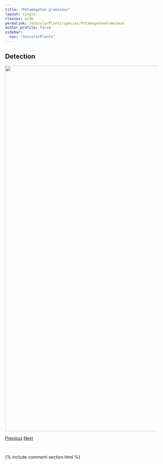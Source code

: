 ```yaml
---
title: "Potamogeton gramineus"
layout: single
classes: wide
permalink: /VascularPlants/species/PotamogetonGramineus
author_profile: false
sidebar:
  nav: "VascularPlants"
---
```


<h2>Detection</h2>

<a href="https://drive.google.com/uc?export=view&id=1LyTyRchEs1StbMURBGZwMQafYDCvweoC">
<img src="https://drive.google.com/uc?export=view&id=1LyTyRchEs1StbMURBGZwMQafYDCvweoC" height = "1200" width = "800">
</a>


<a href="/DevelopmentWebsite/VascularPlants/species/PotamogetonFriesii" class="pagination--pager" title="Potamogeton friesii">Previous</a> <a href="/DevelopmentWebsite/VascularPlants/species/PotamogetonNatans" class="pagination--pager" title="Potamogeton natans">Next</a>

<p>&nbsp;</p>

{% include comment-section.html %}
